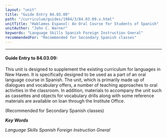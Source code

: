 ```yaml
---
layout: "unit"
title: "Guide Entry 84.03.09"
path: "/curriculum/guides/1984/3/84.03.09.x.html"
unitTitle: "Hablamos Espanol: An Oral Course for Students of Spanish"
unitAuthor: "John C. Warner"
keywords: "Language Skills Spanish Foreign Instruction Gneral"
recommendedFor: "Recommended for Secondary Spanish classes"
---
```

<body>
<hr/>
<h4>
Guide Entry to 84.03.09:
</h4>
This unit is designed to supplement the existing curriculum for languages in New Haven.  It is specifically designed to be used as a part of an oral language course in Spanish.  The unit, which is primarily made up of dialogues and vocabulary offers, a number of teaching approaches to oral activities in the classroom.  In addition, materials to accompany the unit such as cassettes and objects for vocabulary drills along with some reference materials are available on loan through the Institute Office.
<p>
(Recommended for Secondary Spanish classes)
</p>
<p>
<b>
<i>
Key Words
</i>
</b>
<br/>
</p>
<p>
<i>
Language Skills Spanish Foreign Instruction Gneral
</i>
</p>
</body>